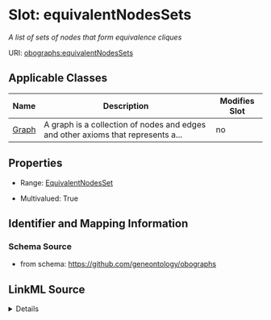 # Slot: equivalentNodesSets


_A list of sets of nodes that form equivalence cliques_



URI: [obographs:equivalentNodesSets](https://github.com/geneontology/obographs/equivalentNodesSets)



<!-- no inheritance hierarchy -->




## Applicable Classes

| Name | Description | Modifies Slot |
| --- | --- | --- |
[Graph](Graph.md) | A graph is a collection of nodes and edges and other axioms that represents a... |  no  |







## Properties

* Range: [EquivalentNodesSet](EquivalentNodesSet.md)

* Multivalued: True





## Identifier and Mapping Information







### Schema Source


* from schema: https://github.com/geneontology/obographs




## LinkML Source

<details>
```yaml
name: equivalentNodesSets
description: A list of sets of nodes that form equivalence cliques
from_schema: https://github.com/geneontology/obographs
rank: 1000
multivalued: true
alias: equivalentNodesSets
domain_of:
- Graph
range: EquivalentNodesSet

```
</details>